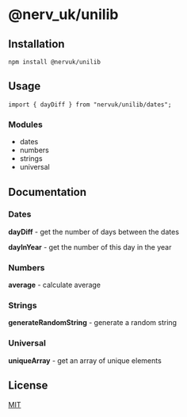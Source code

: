 # @nerv_uk/unilib

## Installation

```
npm install @nervuk/unilib
```

## Usage

```
import { dayDiff } from "nervuk/unilib/dates";
```
### Modules

- dates
- numbers
- strings
- universal

## Documentation

### Dates

**dayDiff** - get the number of days between the dates

**dayInYear** - get the number of this day in the year

### Numbers

**average** - calculate average

### Strings

**generateRandomString** - generate a random string

### Universal

**uniqueArray** - get an array of unique elements

## License

[MIT](./LICENSE)
